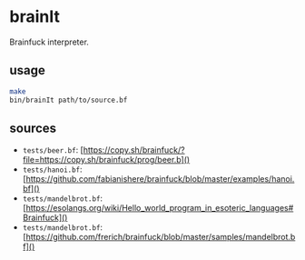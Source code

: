 # brainIt

Brainfuck interpreter.

## usage

```bash
make
bin/brainIt path/to/source.bf
```

## sources
+ `tests/beer.bf`: [https://copy.sh/brainfuck/?file=https://copy.sh/brainfuck/prog/beer.b]()
+ `tests/hanoi.bf`: [https://github.com/fabianishere/brainfuck/blob/master/examples/hanoi.bf]()
+ `tests/mandelbrot.bf`: [https://esolangs.org/wiki/Hello_world_program_in_esoteric_languages#Brainfuck]()
+ `tests/mandelbrot.bf`: [https://github.com/frerich/brainfuck/blob/master/samples/mandelbrot.bf]()
